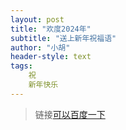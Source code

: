 ```yaml
---
layout: post
title: "欢度2024年"
subtitle: "送上新年祝福语"
author: "小胡"
header-style: text
tags:
    祝
    新年快乐
---
```


> 链接[可以百度一下](https://www.baidu.com/)

